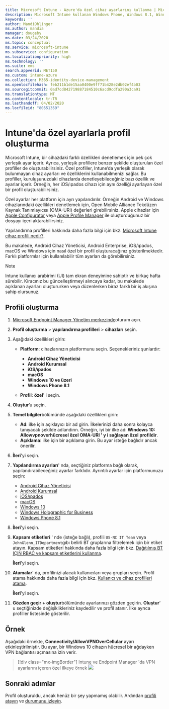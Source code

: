 ```yaml
---
title: Microsoft Intune - Azure'da özel cihaz ayarlarını kullanma | Microsoft Docs
description: Microsoft Intune kullanan Windows Phone, Windows 8.1, Windows 10 ve üzeri, Android Cihaz Yöneticisi, Android Enterprise, macOS ve iOS/ıpados cihazları için özel ayarları kullanmak üzere bir profil ekleyin veya oluşturun.
keywords: ''
author: MandiOhlinger
ms.author: mandia
manager: dougeby
ms.date: 03/24/2020
ms.topic: conceptual
ms.service: microsoft-intune
ms.subservice: configuration
ms.localizationpriority: high
ms.technology: ''
ms.suite: ems
search.appverid: MET150
ms.custom: intune-azure
ms.collection: M365-identity-device-management
ms.openlocfilehash: feb211b1de15aa0400e9ff71b428e2db02ef4b03
ms.sourcegitcommit: 0ad7cd842719887184510c6acd9cdfa290a3ca91
ms.translationtype: MT
ms.contentlocale: tr-TR
ms.lasthandoff: 04/02/2020
ms.locfileid: "80551359"
---
```

# <a name="create-a-profile-with-custom-settings-in-intune"></a>Intune'da özel ayarlarla profil oluşturma

Microsoft Intune, bir cihazdaki farklı özellikleri denetlemek için pek çok yerleşik ayar içerir. Ayrıca, yerleşik profillere benzer şekilde oluşturulan özel profiller de oluşturabilirsiniz. Özel profiller, Intune’da yerleşik olarak bulunmayan cihaz ayarları ve özelliklerini kullanabilmenizi sağlar. Bu profiller, kuruluşunuzdaki cihazlarda denetleyebileceğiniz bazı özellik ve ayarlar içerir. Örneğin, her iOS/ıpados cihazı için aynı özelliği ayarlayan özel bir profil oluşturabilirsiniz.

Özel ayarlar her platform için ayrı yapılandırılır. Örneğin Android ve Windows cihazlarındaki özellikleri denetlemek için, Open Mobile Alliance Tekdüzen Kaynak Tanımlayıcısı (OMA-URI) değerleri girebilirsiniz. Apple cihazlar için [Apple Configurator](https://itunes.apple.com/us/app/apple-configurator-2/id1037126344?mt=12) veya [Apple Profile Manager](https://support.apple.com/profile-manager) ile oluşturduğunuz bir dosyayı içeri aktarabilirsiniz.

Yapılandırma profilleri hakkında daha fazla bilgi için bkz. [Microsoft Intune cihaz profili nedir?](device-profiles.md).

Bu makalede, Android Cihaz Yöneticisi, Android Enterprise, iOS/ıpados, macOS ve Windows için nasıl özel bir profil oluşturacağınız gösterilmektedir. Farklı platformlar için kullanılabilir tüm ayarları da görebilirsiniz.

> [!NOTE]
> Intune kullanıcı arabirimi (UI) tam ekran deneyimine sahiptir ve birkaç hafta sürebilir. Kiracınız bu güncelleştirmeyi alıncaya kadar, bu makalede açıklanan ayarları oluştururken veya düzenlerken biraz farklı bir iş akışına sahip olursunuz.

## <a name="create-the-profile"></a>Profili oluşturma

1. [Microsoft Endpoint Manager Yönetim merkezinde](https://go.microsoft.com/fwlink/?linkid=2109431)oturum açın.
2. **Profil oluşturma** > **yapılandırma profilleri** > **cihazları** seçin.
3. Aşağıdaki özellikleri girin:

    - **Platform**: cihazlarınızın platformunu seçin. Seçenekleriniz şunlardır:  

        - **Android Cihaz Yöneticisi**
        - **Android Kurumsal**
        - **iOS/ıpados**
        - **macOS**
        - **Windows 10 ve üzeri**
        - **Windows Phone 8.1**

    - **Profil**: **özel**' i seçin.

4. **Oluştur**’u seçin.
5. **Temel bilgiler**bölümünde aşağıdaki özellikleri girin:

    - **Ad**: ilke için açıklayıcı bir ad girin. İlkelerinizi daha sonra kolayca tanıyacak şekilde adlandırın. Örneğin, iyi bir ilke adı **Windows 10: Allowvpnoverhücresel özel OMA-URI ' y i sağlayan özel profildir**.
    - **Açıklama**: ilke için bir açıklama girin. Bu ayar isteğe bağlıdır ancak önerilir.

6. **İleri**'yi seçin.

7. **Yapılandırma ayarları**' nda, seçtiğiniz platforma bağlı olarak, yapılandırabileceğiniz ayarlar farklıdır. Ayrıntılı ayarlar için platformunuzu seçin:

    - [Android Cihaz Yöneticisi](custom-settings-android.md)
    - [Android Kurumsal](custom-settings-android-for-work.md)
    - [iOS/ıpados](custom-settings-ios.md)
    - [macOS](custom-settings-macos.md)
    - [Windows 10](custom-settings-windows-10.md)
    - [Windows Holographic for Business](custom-settings-windows-holographic.md)
    - [Windows Phone 8.1](custom-settings-windows-phone-8-1.md)

8. **İleri**'yi seçin.
9. **Kapsam etiketleri** ' nde (isteğe bağlı), profili `US-NC IT Team` veya `JohnGlenn_ITDepartment`gıbı belirli BT gruplarına filtrelemek için bir etiket atayın. Kapsam etiketleri hakkında daha fazla bilgi için bkz. [Dağıtılmış BT IÇIN RBAC ve kapsam etiketlerini kullanma](../fundamentals/scope-tags.md).

    **İleri**'yi seçin.

10. **Atamalar**' da, profilinizi alacak kullanıcıları veya grupları seçin. Profil atama hakkında daha fazla bilgi için bkz. [Kullanıcı ve cihaz profilleri atama](device-profile-assign.md).

    **İleri**'yi seçin.

11. **Gözden geçir + oluştur**bölümünde ayarlarınızı gözden geçirin. **Oluştur**' u seçtiğinizde değişiklikleriniz kaydedilir ve profil atanır. İlke ayrıca profiller listesinde gösterilir.

## <a name="example"></a>Örnek

Aşağıdaki örnekte, **Connectivity/AllowVPNOverCellular** ayarı etkinleştirilmiştir. Bu ayar, bir Windows 10 cihazın hücresel bir ağdayken VPN bağlantısı açmasına izin verir.

> [!div class="mx-imgBorder"]
> Intune ve Endpoint Manager 'da VPN ayarlarını içeren özel ilkeye örnek ![](./media/custom-settings-configure/custom-policy-example.png)

## <a name="next-steps"></a>Sonraki adımlar

Profil oluşturuldu, ancak henüz bir şey yapmamış olabilir. Ardından [profili atayın](device-profile-assign.md) ve [durumunu izleyin](device-profile-monitor.md).
